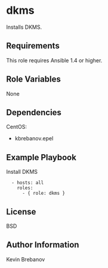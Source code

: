 dkms
====

Installs DKMS.

Requirements
------------

This role requires Ansible 1.4 or higher.

Role Variables
--------------

None

Dependencies
------------

CentOS:
  - kbrebanov.epel

Example Playbook
----------------

Install DKMS
```
  - hosts: all
    roles:
      - { role: dkms }
```

License
-------

BSD

Author Information
------------------

Kevin Brebanov
